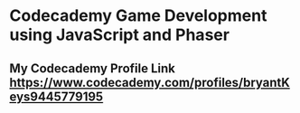 # Codecademy Game Development using JavaScript and Phaser

## My Codecademy Profile **Link** https://www.codecademy.com/profiles/bryantKeys9445779195
